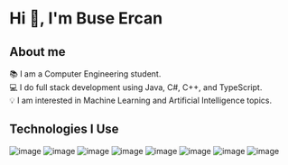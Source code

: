 # Hi 👋, I'm Buse Ercan
##           About me
📚 I am a Computer Engineering student.<br>
💻 I do full stack development using Java, C#, C++, and TypeScript.<br>
💡 I am interested in Machine Learning and Artificial Intelligence topics.<br>
## Technologies I Use
![image](https://github.com/busercan/busercan/assets/101057502/56bcfd3a-f94d-4590-9641-1a3c732927cd)
![image](https://github.com/busercan/busercan/assets/101057502/2155d12c-e4b5-4e59-b3a2-a430724e166b)
![image](https://github.com/busercan/busercan/assets/101057502/49914dd3-3a6d-4486-8725-17b22ad0adc0)
![image](https://github.com/busercan/busercan/assets/101057502/1db9dbd9-6cf7-455d-961a-f548d8ceb132)
![image](https://github.com/busercan/busercan/assets/101057502/f2c2b5ed-6670-41e2-a528-fd504dcace21)
![image](https://github.com/busercan/busercan/assets/101057502/0ad79768-b96b-44d4-b60f-c27cd2bfe2fe)
![image](https://github.com/busercan/busercan/assets/101057502/4cd4dd29-c3f9-467c-9d14-8183956e08a1)
![image](https://github.com/busercan/busercan/assets/101057502/ad2d245c-eec1-4a0e-af4b-ba8a6198b140)




